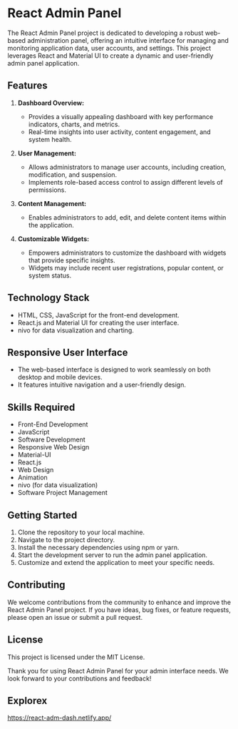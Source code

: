 # React Admin Panel

The React Admin Panel project is dedicated to developing a robust web-based administration panel, offering an intuitive interface for managing and monitoring application data, user accounts, and settings. This project leverages React and Material UI to create a dynamic and user-friendly admin panel application.

## Features

1. **Dashboard Overview:**
   - Provides a visually appealing dashboard with key performance indicators, charts, and metrics.
   - Real-time insights into user activity, content engagement, and system health.

2. **User Management:**
   - Allows administrators to manage user accounts, including creation, modification, and suspension.
   - Implements role-based access control to assign different levels of permissions.

3. **Content Management:**
   - Enables administrators to add, edit, and delete content items within the application.

4. **Customizable Widgets:**
   - Empowers administrators to customize the dashboard with widgets that provide specific insights.
   - Widgets may include recent user registrations, popular content, or system status.

## Technology Stack

- HTML, CSS, JavaScript for the front-end development.
- React.js and Material UI for creating the user interface.
- nivo for data visualization and charting.

## Responsive User Interface

- The web-based interface is designed to work seamlessly on both desktop and mobile devices.
- It features intuitive navigation and a user-friendly design.

## Skills Required

- Front-End Development
- JavaScript
- Software Development
- Responsive Web Design
- Material-UI
- React.js
- Web Design
- Animation
- nivo (for data visualization)
- Software Project Management

## Getting Started

1. Clone the repository to your local machine.
2. Navigate to the project directory.
3. Install the necessary dependencies using npm or yarn.
4. Start the development server to run the admin panel application.
5. Customize and extend the application to meet your specific needs.

## Contributing

We welcome contributions from the community to enhance and improve the React Admin Panel project. If you have ideas, bug fixes, or feature requests, please open an issue or submit a pull request. 

## License

This project is licensed under the MIT License.

Thank you for using React Admin Panel for your admin interface needs. We look forward to your contributions and feedback!


## Explorex
   https://react-adm-dash.netlify.app/
